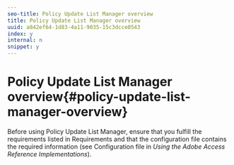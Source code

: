 ```yaml
---
seo-title: Policy Update List Manager overview
title: Policy Update List Manager overview
uuid: a842ef64-1d83-4a11-9035-15c3dcce0543
index: y
internal: n
snippet: y
---
```


# Policy Update List Manager overview{#policy-update-list-manager-overview}

Before using Policy Update List Manager, ensure that you fulfill the requirements listed in Requirements and that the configuration file contains the required information (see Configuration file in *Using the Adobe Access Reference Implementations*). 
